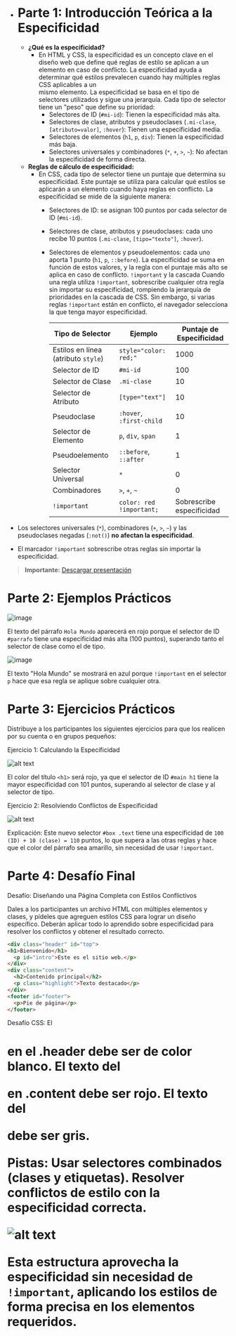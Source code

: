 - # **Parte 1: Introducción Teórica a la Especificidad**
  - **¿Qué es la especificidad?**
    - En HTML y CSS, la especificidad es un concepto clave en el diseño web que define qué reglas de estilo se aplican a un elemento en caso de conflicto. La especificidad ayuda a determinar qué estilos prevalecen cuando hay múltiples reglas CSS aplicables a un     
      mismo elemento. La especificidad se basa en el tipo de selectores utilizados y sigue una jerarquía. Cada tipo de selector tiene un "peso" que define su prioridad:
      - Selectores de ID (`#mi-id`): Tienen la especificidad más alta.
      - Selectores de clase, atributos y pseudoclases (`.mi-clase`, `[atributo=valor]`, `:hover`): Tienen una especificidad media.
      - Selectores de elementos (`h1`, `p`, `div`): Tienen la especificidad más baja.
      - Selectores universales y combinadores (`*`, `+`, `>`, `~`): No afectan la especificidad de forma directa.
  - **Reglas de cálculo de especificidad:**
    - En CSS, cada tipo de selector tiene un puntaje que determina su especificidad. Este puntaje se utiliza para calcular qué estilos se aplicarán a un elemento cuando haya reglas en conflicto. La especificidad se mide de la siguiente manera:
      - Selectores de ID: se asignan 100 puntos por cada selector de ID (`#mi-id`).
      - Selectores de clase, atributos y pseudoclases: cada uno recibe 10 puntos (`.mi-clase`, `[tipo="texto"]`, `:hover`).
      - Selectores de elementos y pseudoelementos: cada uno aporta 1 punto (`h1`, `p`, `::before`).
      La especificidad se suma en función de estos valores, y la regla con el puntaje más alto se aplica en caso de conflicto.
      `!important` y la cascada
      Cuando una regla utiliza `!important`, sobrescribe cualquier otra regla sin importar su especificidad, rompiendo la jerarquía de prioridades en la cascada de CSS. Sin embargo, si varias reglas `!important` están en conflicto, el navegador selecciona la que 
      tenga mayor especificidad.


          | Tipo de Selector                          | Ejemplo                   | Puntaje de Especificidad |
          |-------------------------------------------|---------------------------|--------------------------|
          | Estilos en línea (atributo `style`)       | `style="color: red;"`     | 1000                     |
          | Selector de ID                            | `#mi-id`                  | 100                      |
          | Selector de Clase                         | `.mi-clase`               | 10                       |
          | Selector de Atributo                      | `[type="text"]`           | 10                       |
          | Pseudoclase                               | `:hover`, `:first-child`  | 10                       |
          | Selector de Elemento                      | `p`, `div`, `span`        | 1                        |
          | Pseudoelemento                            | `::before`, `::after`     | 1                        |
          | Selector Universal                        | `*`                       | 0                        |
          | Combinadores                              | `>`, `+`, `~`             | 0                        |
          | `!important`                              | `color: red !important;`  | Sobrescribe especificidad |


- Los selectores universales (`*`), combinadores (`+`, `>`, `~`) y las pseudoclases negadas (`:not()`) **no afectan la especificidad**.
- El marcador `!important` sobrescribe otras reglas sin importar la especificidad.

> **Importante:** [Descargar presentación](https://github.com/user-attachments/files/17532713/Especificidad.CSS.y.HTML.pptx)


# **Parte 2: Ejemplos Prácticos**

![image](https://github.com/user-attachments/assets/343c5d4d-1d19-42f8-9847-d35313824b6c)


El texto del párrafo `Hola Mundo` aparecerá en rojo porque el selector de ID `#parrafo` tiene una especificidad más alta (100 puntos), superando tanto el selector de clase como el de tipo.

![image](https://github.com/user-attachments/assets/24b867a9-8ce9-47d2-bf14-9ee6516482e3)

El texto "Hola Mundo" se mostrará en azul porque `!important` en el selector `p` hace que esa regla se aplique sobre cualquier otra.

# **Parte 3: Ejercicios Prácticos**

Distribuye a los participantes los siguientes ejercicios para que los realicen por su cuenta o en
grupos pequeños:

Ejercicio 1: Calculando la Especificidad

![alt text](https://github.com/user-attachments/assets/145fa109-dc5a-4f86-8fd8-49219c4d4b9d)


El color del título `<h1>` será rojo, ya que el selector de ID `#main h1` tiene la mayor especificidad con 101 puntos, superando al selector de clase y al selector de tipo.

Ejercicio 2: Resolviendo Conflictos de Especificidad

![alt text](https://github.com/user-attachments/assets/57fdd73b-f1bb-4101-a287-b293528d6cfe)


Explicación: Este nuevo selector `#box .text` tiene una especificidad de `100 (ID) + 10 (clase) = 110` puntos, lo que supera a las otras reglas y hace que el color del párrafo sea amarillo, sin necesidad de usar `!important`.

# **Parte 4: Desafío Final**

Desafío: Diseñando una Página Completa con Estilos Conflictivos

Dales a los participantes un archivo HTML con múltiples elementos y clases, y pídeles que
agreguen estilos CSS para lograr un diseño específico. Deberán aplicar todo lo aprendido sobre
especificidad para resolver los conflictos y obtener el resultado correcto.

```html
<div class="header" id="top">
<h1>Bienvenido</h1>
  <p id="intro">Este es el sitio web.</p>
</div>
<div class="content">
  <h2>Contenido principal</h2>
  <p class="highlight">Texto destacado</p>
</div>
<footer id="footer">
  <p>Pie de página</p>
</footer>
```
Desafío CSS:
El <h1> en el .header debe ser de color blanco.
El texto del <p> en .content debe ser rojo.
El texto del <footer> debe ser gris.

Pistas:
Usar selectores combinados (clases y etiquetas).
Resolver conflictos de estilo con la especificidad correcta.

![alt text](https://github.com/user-attachments/assets/a0e41c9e-a479-4bdb-866d-899b7f66b405)

Esta estructura aprovecha la especificidad sin necesidad de `!important`, aplicando los estilos de forma precisa en los elementos requeridos.
